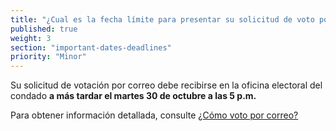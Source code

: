```yaml
---
title: "¿Cual es la fecha límite para presentar su solicitud de voto por correo?"
published: true
weight: 3
section: "important-dates-deadlines"
priority: "Minor"
---
```

Su solicitud de votación por correo debe recibirse en la oficina electoral del condado **a más tardar el martes 30 de octubre a las 5 p.m.**  
  
Para obtener información detallada, consulte [¿Cómo voto por correo?](#menu-item-¿cómo-voto-por-correo)
